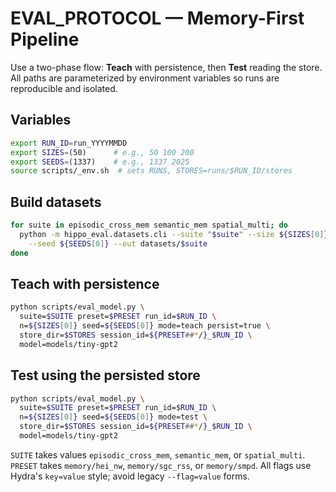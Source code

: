 # EVAL_PROTOCOL — Memory-First Pipeline

Use a two-phase flow: **Teach** with persistence, then **Test** reading the
store. All paths are parameterized by environment variables so runs are
reproducible and isolated.

## Variables
```bash
export RUN_ID=run_YYYYMMDD
export SIZES=(50)      # e.g., 50 100 200
export SEEDS=(1337)    # e.g., 1337 2025
source scripts/_env.sh  # sets RUNS, STORES=runs/$RUN_ID/stores
```

## Build datasets
```bash
for suite in episodic_cross_mem semantic_mem spatial_multi; do
  python -m hippo_eval.datasets.cli --suite "$suite" --size ${SIZES[0]} \
    --seed ${SEEDS[0]} --out datasets/$suite
done
```

## Teach with persistence
```bash
python scripts/eval_model.py \
  suite=$SUITE preset=$PRESET run_id=$RUN_ID \
  n=${SIZES[0]} seed=${SEEDS[0]} mode=teach persist=true \
  store_dir=$STORES session_id=${PRESET##*/}_$RUN_ID \
  model=models/tiny-gpt2
```

## Test using the persisted store
```bash
python scripts/eval_model.py \
  suite=$SUITE preset=$PRESET run_id=$RUN_ID \
  n=${SIZES[0]} seed=${SEEDS[0]} mode=test \
  store_dir=$STORES session_id=${PRESET##*/}_$RUN_ID \
  model=models/tiny-gpt2
```

`SUITE` takes values `episodic_cross_mem`, `semantic_mem`, or `spatial_multi`.
`PRESET` takes `memory/hei_nw`, `memory/sgc_rss`, or `memory/smpd`.
All flags use Hydra's `key=value` style; avoid legacy `--flag=value` forms.
